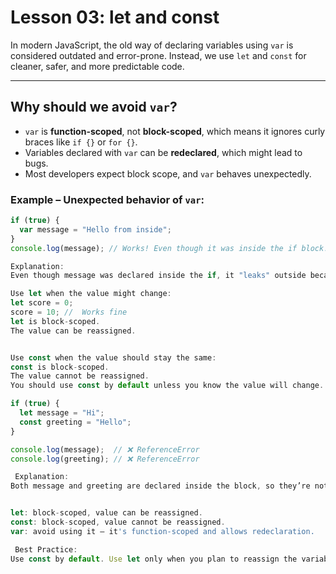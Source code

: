 # Lesson 03: let and const

In modern JavaScript, the old way of declaring variables using `var` is considered outdated and error-prone. Instead, we use `let` and `const` for cleaner, safer, and more predictable code.

---

##  Why should we avoid `var`?

- `var` is **function-scoped**, not **block-scoped**, which means it ignores curly braces like `if {}` or `for {}`.
- Variables declared with `var` can be **redeclared**, which might lead to bugs.
- Most developers expect block scope, and `var` behaves unexpectedly.

### Example – Unexpected behavior of `var`:

```js
if (true) {
  var message = "Hello from inside";
}
console.log(message); // Works! Even though it was inside the if block!

Explanation:
Even though message was declared inside the if, it "leaks" outside because var is scoped to the whole function or global scope.

Use let when the value might change:
let score = 0;
score = 10; //  Works fine
let is block-scoped.  
The value can be reassigned.


Use const when the value should stay the same:
const is block-scoped.  
The value cannot be reassigned.  
You should use const by default unless you know the value will change.  

if (true) {
  let message = "Hi";
  const greeting = "Hello";
}

console.log(message);  // ❌ ReferenceError
console.log(greeting); // ❌ ReferenceError

 Explanation:
Both message and greeting are declared inside the block, so they’re not accessible outside of it.


let: block-scoped, value can be reassigned.  
const: block-scoped, value cannot be reassigned.  
var: avoid using it – it's function-scoped and allows redeclaration.  

 Best Practice:
Use const by default. Use let only when you plan to reassign the variable later. Avoid var completely in modern JavaScript.
